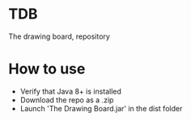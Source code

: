 # TDB
The drawing board, repository

# How to use
* Verify that Java 8+ is installed
* Download the repo as a .zip
* Launch 'The Drawing Board.jar' in the dist folder
